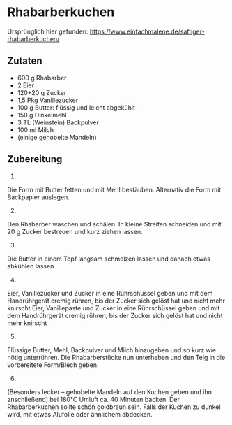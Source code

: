 # Rhabarberkuchen

Ursprünglich hier gefunden: <https://www.einfachmalene.de/saftiger-rhabarberkuchen/>

## Zutaten

* 600 g Rhabarber
* 2 Eier
* 120+20 g Zucker
* 1,5 Pkg Vanillezucker
* 100 g Butter:  flüssig und leicht abgekühlt
* 150 g Dinkelmehl
* 3 TL (Weinstein) Backpulver
* 100 ml Milch
* (einige gehobelte Mandeln)

## Zubereitung

1)
Die Form mit Butter fetten und mit Mehl bestäuben. Alternativ die Form
mit Backpapier auslegen.

2)
Den Rhabarber waschen und schälen. In kleine Streifen schneiden und
mit 20 g Zucker bestreuen und kurz ziehen lassen.

3)
Die Butter in einem Topf langsam schmelzen lassen und danach etwas
abkühlen lassen

4)
Eier, Vanillezucker und Zucker in eine Rührschüssel geben und
mit dem Handrührgerät cremig rühren, bis der Zucker sich gelöst hat und
nicht mehr knirscht.Eier, Vanillepaste und Zucker in eine Rührschüssel
geben und mit dem Handrührgerät cremig rühren, bis der Zucker
sich gelöst hat und nicht mehr knirscht

5)
Flüssige Butter, Mehl, Backpulver und Milch hinzugeben und so kurz wie nötig unterrühren.
Die Rhabarberstücke nun unterheben und den Teig in die vorbereitete Form/Blech geben.

6)
(Besonders lecker – gehobelte Mandeln auf den Kuchen geben und
ihn anschließend)
bei 180°C Umluft ca. 40 Minuten backen.
Der Rhabarberkuchen sollte schön goldbraun sein.
Falls der Kuchen zu dunkel wird, mit etwas Alufolie oder ähnlichem abdecken.

